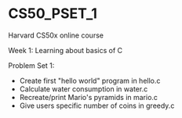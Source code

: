# CS50_PSET_1
Harvard CS50x online course

Week 1: Learning about basics of C

Problem Set 1: 
- Create first "hello world" program in hello.c
- Calculate water consumption in water.c
- Recreate/print Mario's pyramids in mario.c
- Give users specific number of coins in greedy.c
